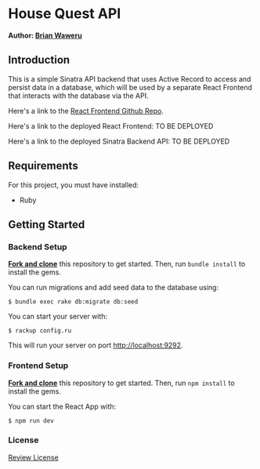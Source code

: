 # House Quest API
**Author: [Brian Waweru](https://github.com/dexterbrian/)**

## Introduction

This is a simple Sinatra API backend that uses Active Record to access and persist data in a database, which will be used by a separate React Frontend that interacts with the database via the API.

Here's a link to the [React Frontend Github Repo](https://github.com/dexterbrian/house-quest).

Here's a link to the deployed React Frontend: TO BE DEPLOYED
<!-- [React frontend](http://localhost:9292) -->

Here's a link to the deployed Sinatra Backend API: TO BE DEPLOYED
<!-- [Deployed Sinatra Backend API](https://github.com/dexterbrian/house-quest). -->

## Requirements

For this project, you must have installed:

- Ruby

## Getting Started

### Backend Setup

[**Fork and clone**][fork link] this repository to get started. Then, run
`bundle install` to install the gems.

[fork link]: https://github.com/dexterbrian/house-quest-api/fork

You can run migrations and add seed data to the database using:

```console
$ bundle exec rake db:migrate db:seed
```

You can start your server with:

```console
$ rackup config.ru
```

This will run your server on port
[http://localhost:9292](http://localhost:9292).

### Frontend Setup

[**Fork and clone**][fork link] this repository to get started. Then, run
`npm install` to install the gems.

[fork link]: https://github.com/dexterbrian/house-quest/fork

You can start the React App with:

```console
$ npm run dev
```

### License
[Review License](https://github.com/dexterbrian/house-quest-api/blob/master/LICENSE.md)